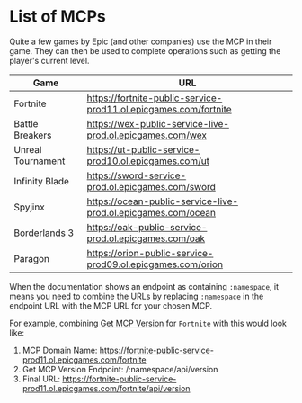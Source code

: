 # List of MCPs
Quite a few games by Epic (and other companies) use the MCP in their game. They can then be used to complete operations such as getting the player's current level.

| Game | URL |
| - | - |
| Fortnite | https://fortnite-public-service-prod11.ol.epicgames.com/fortnite |
| Battle Breakers | https://wex-public-service-live-prod.ol.epicgames.com/wex |
| Unreal Tournament | https://ut-public-service-prod10.ol.epicgames.com/ut |
| Infinity Blade | https://sword-service-prod.ol.epicgames.com/sword |
| Spyjinx | https://ocean-public-service-live-prod.ol.epicgames.com/ocean |
| Borderlands 3 | https://oak-public-service-prod.ol.epicgames.com/oak |
| Paragon | https://orion-public-service-prod09.ol.epicgames.com/orion |

When the documentation shows an endpoint as containing `:namespace`, it means you need to combine the URLs by replacing `:namespace` in the endpoint URL with the MCP URL for your chosen MCP.

For example, combining [Get MCP Version](https://github.com/HyperionCSharp/EpicGamesAPIDocs/blob/main/docs/mcp/endpoints/get_mcp_version.md) for `Fortnite` with this would look like:
1) MCP Domain Name: https://fortnite-public-service-prod11.ol.epicgames.com/fortnite
2) Get MCP Version Endpoint: /:namespace/api/version
3) Final URL: https://fortnite-public-service-prod11.ol.epicgames.com/fortnite/api/version